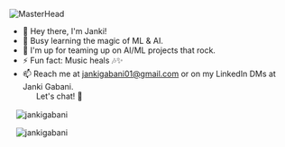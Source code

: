![MasterHead](https://cdnb.artstation.com/p/assets/images/images/048/282/733/original/exceptrea-gamerroom-1-revisioned-0.gif?1649761105)

- 👋 Hey there, I'm Janki!
- 🌱 Busy learning the magic of ML & AI.
- 👀 I'm up for teaming up on AI/ML projects that rock.
- ⚡ Fun fact:  Music heals 🎶✨
- 📫 Reach me at jankigabani01@gmail.com or on my LinkedIn DMs at Janki Gabani. <br/>&nbsp;&nbsp;&nbsp;&nbsp;&nbsp; Let's chat! 🚀

<!-- START_SECTION: daily-comment -->

<!-- 2024-01-11 -->
<!-- 2024-01-12 -->
<!-- 2024-01-13 -->
<!-- 2024-01-14 -->
<!-- 2024-01-15 -->
<!-- 2024-01-16 -->
<!-- 2024-01-17 -->
<!-- 2024-01-18 -->
<!-- 2024-01-19 -->
<!-- 2024-01-20 -->
<!-- 2024-01-21 -->
<!-- 2024-01-22 --><!-- END_SECTION: daily-comment -->

  
<p>&nbsp;&nbsp;&nbsp;<img align="center" src="https://github-readme-stats.vercel.app/api?username=jankigabani&show_icons=true&locale=en" alt="jankigabani" /></p>

<p>&nbsp;&nbsp;&nbsp;<img align="center" src="https://github-readme-streak-stats.herokuapp.com/?user=jankigabani" alt="jankigabani" /></p>

